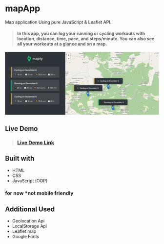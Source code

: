 # mapApp
Map application Using pure JavaScript &amp; Leaflet API.

> #### In this app, you can log your running or cycling workouts with location, distance, time, pace, and steps/minute. You can also see all your workouts at a glance and on a map.
![image preview](screenShot.png)
## Live Demo

> ### [Live Demo Link](https://sbsport.netlify.app)
## Built with
- HTML
- CSS
- JavaScript (OOP)

### for now \*not mobile friendly

## Additional Used

- Geolocation Api
- LocalStorage Api
- Leaflet map
- Google Fonts